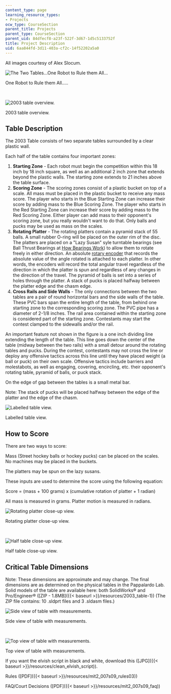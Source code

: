 ```yaml
---
content_type: page
learning_resource_types:
- Projects
ocw_type: CourseSection
parent_title: Projects
parent_type: CourseSection
parent_uid: 84dfecf8-a23f-522f-3d67-1d5c5133752f
title: Project Description
uid: 6aa844fd-3d11-403a-cf2c-14f52202a5a0
---
```


All images courtesy of Alex Slocum.

![The Two Tables...One Robot to Rule them All...](/courses/mechanical-engineering/2-007-design-and-manufacturing-i-spring-2009/projects/2tables.jpg)

One Robot to Rule them All.....

  
  
 

![2003 table overview.](/courses/mechanical-engineering/2-007-design-and-manufacturing-i-spring-2009/projects/2003_table.jpg)

2003 table overview.

Table Description
-----------------

The 2003 Table consists of two separate tables surrounded by a clear plastic wall.

Each half of the table contains four important zones:

1.  **Starting Zone** - Each robot must begin the competition within this 18 inch by 18 inch square, as well as an additional 2 inch zone that extends beyond the plastic walls. The starting zone extends to 21 inches above the table surface.
2.  **Scoring Zone** - The scoring zones consist of a plastic bucket on top of a scale. All mass must be placed in the plastic bucket to receive any mass score. The player who starts in the Blue Starting Zone can increase their score by adding mass to the Blue Scoring Zone. The player who starts in the Red Starting Zone can increase their score by adding mass to the Red Scoring Zone. Either player can add mass to their opponent's scoring zone, but you really wouldn't want to do that. Only balls and pucks may be used as mass on the scales.
3.  **Rotating Platter** - The rotating platters contain a pyramid stack of 55 balls. A small rubber O-ring will be placed on the outer rim of the disc. The platters are placed on a "Lazy Susan" syle turntable bearings (see Ball Thrust Bearings at [How Bearings Work](http://www.howstuffworks.com/bearing3.htm)) to allow them to rotate freely in either direction. An absolute [rotary encoder](http://www.gsig.com/) that records the absolute value of the angle rotated is attached to each platter. In other words, the encoders will record the total angular travel regardless of the direction in which the platter is spun and regardless of any changes in the direction of the travel. The pyramid of balls is set into a series of holes through the platter. A stack of pucks is placed halfway between the platter edge and the chasm edge.
4.  **Cross Rails and Side Walls** - The only connections between the two tables are a pair of round horizontal bars and the side walls of the table. These PVC bars span the entire length of the table, from behind one starting zone to the corresponding scoring zone. The PVC pipe has a diameter of 2-1/8 inches. The rail area contained within the starting zone is considered part of the starting zone. Contestants may start the contest clamped to the sidewalls and/or the rail.

An important feature not shown in the figure is a one inch dividing line extending the length of the table. This line goes down the center of the table (midway between the two rails) with a small detour around the rotating tables and pucks. During the contest, contestants may not cross the line or deploy any offensive tactics across this line until they have placed weight (a ball or puck) on their own scale. Offensive tactics include barriers and molestabots, as well as engaging, covering, encircling, etc. their opponent's rotating table, pyramid of balls, or puck stack.

On the edge of gap between the tables is a small metal bar.

Note: The stack of pucks will be placed halfway between the edge of the platter and the edge of the chasm.

![Labelled table view.](/courses/mechanical-engineering/2-007-design-and-manufacturing-i-spring-2009/projects/2003_table_labels.jpg)

Labelled table view.

How to Score
------------

There are two ways to score:

Mass (Street hockey balls or hockey pucks) can be placed on the scales. No machines may be placed in the buckets.

The platters may be spun on the lazy susans.

These inputs are used to determine the score using the following equation:

Score = (mass + 100 grams) x (cumulative rotation of platter + 1 radian)

All mass is measured in grams. Platter motion is measured in radians.

![Rotating platter close-up view.](/courses/mechanical-engineering/2-007-design-and-manufacturing-i-spring-2009/projects/2003_table_platter.jpg)

Rotating platter close-up view.

  
  
 

![Half table close-up view.](/courses/mechanical-engineering/2-007-design-and-manufacturing-i-spring-2009/projects/2003_table_half.jpg)

Half table close-up view.

Critical Table Dimensions
-------------------------

Note: These dimensions are approximate and may change. The final dimensions are as determined on the physical tables in the Pappalardo Lab. Solid models of the table are available here: both SolidWorks® and Pro/Engineer® ([ZIP - 1.8MB]({{< baseurl >}}/resources/2003_table-1)) (The ZIP file contains: 10 .sldprt files and 3 .sldasm files.)

![Side view of table with measurements.](/courses/mechanical-engineering/2-007-design-and-manufacturing-i-spring-2009/projects/2003_table_side.jpg)

Side view of table with measurements.

  
  
 

![Top view of table with measurements.](/courses/mechanical-engineering/2-007-design-and-manufacturing-i-spring-2009/projects/2003_table_above.jpg)

Top view of table with measurements.

If you want the elvish script in black and white, download this ([JPG]({{< baseurl >}}/resources/clean_elvish_script)).

Rules ([PDF]({{< baseurl >}}/resources/mit2_007s09_rules03))

FAQ/Court Decisions ([PDF]({{< baseurl >}}/resources/mit2_007s09_faq))